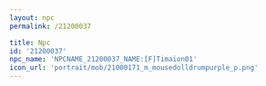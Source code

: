 ```yaml
---
layout: npc
permalink: /21200037

title: Npc
id: '21200037'
npc_name: 'NPCNAME_21200037_NAME:[F]Timaion01'
icon_url: 'portrait/mob/21000171_m_mousedolldrumpurple_p.png'
---
```

